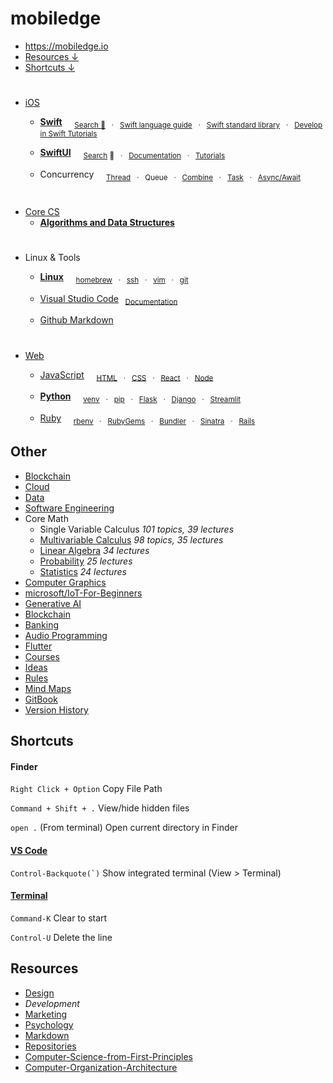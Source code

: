 # mobiledge

- https://mobiledge.io
- [Resources ↓](#resources)
- [Shortcuts ↓](#shortcuts)

#
- [iOS](https://github.com/mobilege/ios-development/blob/master/README.md)

  - [**Swift**](https://github.com/mobilege/swift/blob/master/README.md) &nbsp; &nbsp;
  <sub>[Search 🔎](http://mobiledge.github.io/search/swift-lang.html) &nbsp; · &nbsp;
  [Swift language guide](https://docs.swift.org/swift-book/documentation/the-swift-programming-language/) &nbsp; · &nbsp;
  [Swift standard library](https://developer.apple.com/documentation/swift/swift-standard-library) &nbsp; · &nbsp;
  [Develop in Swift Tutorials](https://developer.apple.com/tutorials/develop-in-swift/)</sub>

  - [**SwiftUI**](https://github.com/mobilege/ios-development/blob/master/swiftui.md) &nbsp; &nbsp;
  <sub>[Search](https://searchswiftui.dev) 🔎 &nbsp; · &nbsp;
  [Documentation](https://developer.apple.com/documentation/swiftui/) &nbsp; · &nbsp;
  [Tutorials](https://developer.apple.com/tutorials/app-dev-training/getting-started-with-scrumdinger)</sub>

  - Concurrency &nbsp; &nbsp;
  <sub>[Thread](https://github.com/mobiledge/ios-development/blob/master/thread.md) &nbsp; · &nbsp;
  Queue &nbsp; · &nbsp;
  [Combine](https://github.com/mobilege/ios-development/blob/master/combine.md) &nbsp; · &nbsp;
  [Task]() &nbsp; · &nbsp;
  [Async/Await](https://github.com/mobiledge/ios-development/blob/master/async-await.md)</sub>


#
- [Core CS](https://github.com/mobiledge/mobiledge.github.io/blob/master/core-cs.md)
  - [**Algorithms and Data Structures**](https://github.com/mobilege/algorithms) 


#
- Linux & Tools

  - [**Linux**](https://github.com/mobiledge/linux/blob/master/README.md) &nbsp; &nbsp;
    <sub>[homebrew](https://github.com/mobiledge/linux/blob/master/homebrew.md) &nbsp; · &nbsp; 
    [ssh](https://github.com/mobiledge/linux/blob/master/ssh.md) &nbsp; · &nbsp; 
    [vim](https://github.com/mobiledge/linux/blob/master/vim.md) &nbsp; · &nbsp; 
    [git](https://github.com/mobiledge/linux/blob/master/git.md)</sub>

  - [Visual Studio Code](/visual-studio-code.md#visual-studio-code)
  <sub>&nbsp;&nbsp;[Documentation](https://code.visualstudio.com/docs)</sub>


  - [Github Markdown](https://docs.github.com/en/get-started/writing-on-github/getting-started-with-writing-and-formatting-on-github/basic-writing-and-formatting-syntax)

#
- [Web](https://github.com/mobilege/web-development/blob/master/README.md)

  - [JavaScript](https://github.com/mobilege/web-development/blob/master/javascript.md) &nbsp; &nbsp;
  <sub>[HTML](https://github.com/mobilege/web-development/blob/master/html.md)
  &nbsp; · &nbsp; [CSS](https://github.com/mobilege/web-development/blob/master/css.md)
  &nbsp; · &nbsp; [React](https://github.com/mobiledge/web-development/blob/master/react.md)
  &nbsp; · &nbsp; [Node](https://github.com/mobiledge/web-development/blob/master/node.md) </sub>

  - [**Python**](https://github.com/mobiledge/python/blob/main/README.md) &nbsp; &nbsp;
  <sub>[venv](https://github.com/mobiledge/python/blob/main/venv.md) &nbsp; · &nbsp;
  [pip](https://github.com/mobiledge/python/blob/main/pip.md) &nbsp; · &nbsp;
  [Flask](https://github.com/mobiledge/python/blob/main/flask.md) &nbsp; · &nbsp;
  [Django](https://github.com/mobiledge/python/blob/main/django.md) &nbsp; · &nbsp;
  [Streamlit](https://github.com/mobiledge/python/blob/main/streamlit.md)</sub>

  - [Ruby](https://github.com/mobilege/web-development/blob/master/ruby.md) &nbsp; &nbsp;
  <sub>[rbenv](https://github.com/mobilege/web-development/blob/master/ruby-rbenv.md) 
  &nbsp; · &nbsp; [RubyGems](https://github.com/mobilege/web-development/blob/master/ruby-rubygems.md)
  &nbsp; · &nbsp; [Bundler](https://github.com/mobilege/web-development/blob/master/ruby-bundler.md)
  &nbsp; · &nbsp; [Sinatra](https://github.com/mobilege/web-development/blob/master/rb-sinatra.md)
  &nbsp; · &nbsp; [Rails](https://github.com/mobilege/web-development/blob/master/ruby-rails.md)</sub>




## Other
- [Blockchain](https://github.com/mobiledge/mobiledge.github.io/blob/master/blockchain.md)
- [Cloud](https://github.com/mobiledge/cloud/blob/main/README.md)
- [Data](https://github.com/mobilege/data-science/blob/master/README.md)
- [Software Engineering](https://github.com/mobiledge/software-architecture/blob/master/README.md)
- Core Math
  - Single Variable Calculus *101 topics, 39 lectures*
  - [Multivariable Calculus](https://github.com/mobilege/multivariable-calculus/blob/master/README.md) *98 topics, 35 lectures*
  - [Linear Algebra](https://github.com/mobilege/linear-algebra/blob/master/README.md) *34 lectures*
  - [Probability](https://github.com/mobilege/probability/blob/master/README.md) *25 lectures*
  - [Statistics](https://github.com/mobilege/statistics/blob/master/README.md) *24 lectures*
- [Computer Graphics](https://github.com/mobilege/computer-graphics/blob/master/README.md)
- [microsoft/IoT-For-Beginners](https://github.com/microsoft/IoT-For-Beginners)
- [Generative AI](https://github.com/mobiledge/mobiledge.github.io/blob/master/generative-ai.md)
- [Blockchain](https://github.com/mobiledge/mobiledge.github.io/blob/master/blockchain.md)
- [Banking](https://github.com/mobiledge/mobiledge.github.io/blob/master/banking.md)
- [Audio Programming](https://github.com/mobilege/audio-programming/blob/main/README.md)
- [Flutter](https://github.com/mobiledge/flutter/blob/main/README.md)
- [Courses](https://github.com/mobilege/mobilege.github.io/blob/master/courses.md)
- [Ideas](https://github.com/mobilege/mobilege.github.io/blob/master/ideas.md#ideas)
- [Rules](https://github.com/mobilege/mobilege.github.io/blob/master/rules.md#rules)
- [Mind Maps](https://miro.com/app/dashboard/)
- [GitBook](https://app.gitbook.com/@rabin-aapl/spaces)
- [Version History](https://github.com/mobilege/mobilege.github.io/blob/master/version-history.md)


## Shortcuts

#### Finder

`Right Click + Option` Copy File Path

`Command + Shift + .` View/hide hidden files 

`open .` (From terminal) Open current directory in Finder

#### [VS Code](https://code.visualstudio.com/shortcuts/keyboard-shortcuts-macos.pdf) 

``Control-Backquote(`)`` Show integrated terminal (View > Terminal)

#### [Terminal](https://support.apple.com/en-ca/guide/terminal/trmlshtcts/mac)


`Command-K` Clear to start

`Control-U` Delete the line

## Resources
- [Design](https://github.com/mobilege/design/blob/master/README.md)
- *Development* 
- [Marketing](https://github.com/mobilege/marketing/blob/master/README.md)
- [Psychology](https://github.com/mobilege/psychology/blob/master/README.md)
- [Markdown](https://github.com/mobilege/mobilege.github.io/blob/master/markdown.md)
- [Repositories](https://github.com/mobilege?tab=repositories)
- [Computer-Science-from-First-Principles](https://www.notion.so/Computer-Science-from-First-Principles-5d7e3c37026e46a3973834bd88835671)
- [Computer-Organization-Architecture](https://sour-birch-978.notion.site/Computer-Organization-Architecture-10e69b88a89d80299929dd5a1f75f938)
